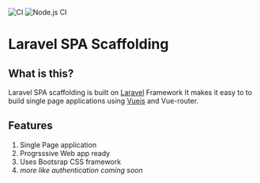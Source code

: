 ![CI](https://github.com/stannlee/vue-laravel-spa/workflows/CI/badge.svg?branch=3.x)
![Node.js CI](https://github.com/stannlee/vue-laravel-spa/workflows/Node.js%20CI/badge.svg)
# Laravel SPA Scaffolding

## What is this?
Laravel SPA scaffolding is built on [Laravel](https://laravel.com/docs/) Framework
It makes it easy to to build single page applications using [Vuejs](https://vuejs.org) and Vue-router.

## Features
1. Single Page application
2. Progrsssive Web app ready
3. Uses Bootsrap CSS framework
4. *more like authentication coming soon*
